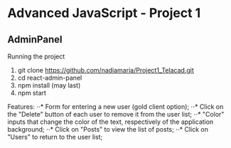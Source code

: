 # Advanced JavaScript - Project 1

## AdminPanel

Running the project
1. git clone https://github.com/nadiamaria/Project1_Telacad.git
2. cd react-admin-panel
3. npm install (may last)
4. npm start

Features:
⋅⋅* Form for entering a new user (gold client option);
⋅⋅* Click on the "Delete" button of each user to remove it from the user list;
⋅⋅* "Color" inputs that change the color of the text, respectively of the application background;
⋅⋅* Click on "Posts" to view the list of posts;
⋅⋅* Click on "Users" to return to the user list;

